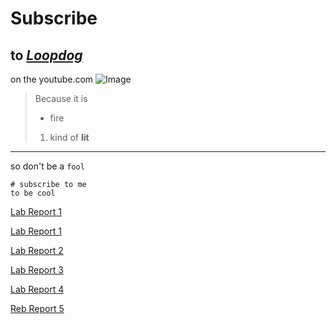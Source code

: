 # **Subscribe** 
## to [*Loopdog*](https://www.youtube.com/channel/UClhCo5XM0Bu6vl9acMzb5RQ) 
on the youtube.com ![Image](https://yt3.ggpht.com/584JjRp5QMuKbyduM_2k5RlXFqHJtQ0qLIPZpwbUjMJmgzZngHcam5JMuZQxyzGMV5ljwJRl0Q=s900-c-k-c0x00ffffff-no-rj)

> Because it is
> * fire
> 1) kind of **lit** 
---

so don't be a `fool`
```
# subscribe to me
to be cool
```

[Lab Report 1](lab-report-1-week-2.md)

[Lab Report 1](https://ahewig.github.io/cse15l-lab-reports/lab-report-1-week-2.html)

[Lab Report 2](https://ahewig.github.io/cse15l-lab-reports/lab-report-2-week-4.html)

[Lab Report 3](lab-report-3-week-5.md)

[Lab Report 4](lab-report-4-week8.md)

[Reb Report 5](lab-report-5-week-10.md)